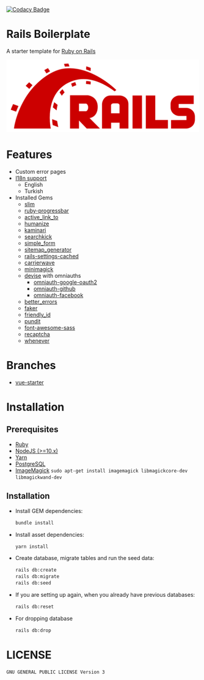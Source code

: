 [![Codacy Badge](https://app.codacy.com/project/badge/Grade/37165033253842d78006d961e892ec02)](https://www.codacy.com/gh/nejdetkadir/rails-boilerplate/dashboard?utm_source=github.com&amp;utm_medium=referral&amp;utm_content=nejdetkadir/rails-boilerplate&amp;utm_campaign=Badge_Grade)

# Rails Boilerplate
A starter template for [Ruby on Rails](https://rubyonrails.org/)

![logo](doc/logo.png)

# Features
- Custom error pages
- [I18n support](https://guides.rubyonrails.org/i18n.html)
  - English
  - Turkish
- Installed Gems
  - [slim](https://github.com/slim-template/slim)
  - [ruby-progressbar](https://github.com/jfelchner/ruby-progressbar)
  - [active_link_to](https://github.com/comfy/active_link_to)
  - [humanize](https://github.com/radar/humanize)
  - [kaminari](https://github.com/kaminari/kaminari)
  - [searchkick](https://github.com/ankane/searchkick)
  - [simple_form](https://github.com/heartcombo/simple_form)
  - [sitemap_generator](https://github.com/kjvarga/sitemap_generator)
  - [rails-settings-cached](https://github.com/huacnlee/rails-settings-cached)
  - [carrierwave](https://github.com/carrierwaveuploader/carrierwave)
  - [minimagick](https://github.com/minimagick/minimagick)
  - [devise](https://github.com/heartcombo/devise) with omniauths
    - [omniauth-google-oauth2](https://github.com/zquestz/omniauth-google-oauth2)
    - [omniauth-github](https://github.com/omniauth/omniauth-github)
    - [omniauth-facebook](https://github.com/simi/omniauth-facebook)
  - [better_errors](https://github.com/BetterErrors/better_errors)
  - [faker](https://github.com/faker-ruby/faker)
  - [friendly_id](https://github.com/norman/friendly_id)
  - [pundit](https://github.com/varvet/pundit)
  - [font-awesome-sass](https://github.com/FortAwesome/font-awesome-sass)
  - [recaptcha](https://github.com/ambethia/recaptcha)
  - [whenever](https://github.com/javan/whenever)

# Branches
  - [vue-starter](https://github.com/nejdetkadir/rails-boilerplate/tree/vue-starter)

# Installation
## Prerequisites
- [Ruby](https://rvm.io/)
- [NodeJS (>=10.x)](https://nodejs.org/en/download/package-manager/#debian-and-ubuntu-based-linux-distributions)
- [Yarn](https://yarnpkg.com/lang/en/docs/install/#debian-stable)
- [PostgreSQL](https://www.postgresql.org/download/)
- [ImageMagick](https://imagemagick.org/) `sudo apt-get install imagemagick libmagickcore-dev libmagickwand-dev`

## Installation
- Install GEM dependencies:

  ```bash
  bundle install
  ```

- Install asset dependencies:

  ```bash
  yarn install
  ```

- Create database, migrate tables and run the seed data:

  ```bash
  rails db:create
  rails db:migrate
  rails db:seed
  ```

- If you are setting up again, when you already have previous databases:

  ```bash
  rails db:reset
  ```
- For dropping database
  ```bash
  rails db:drop
  ``` 

# LICENSE
```
GNU GENERAL PUBLIC LICENSE Version 3
```